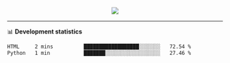 <h3 align="center">
  <a href="https://github.com/hwalker928">
      <img src="https://github-profile-trophy.vercel.app/?username=hwalker928&no-bg=true&no-frame=true">
  </a>
</h3>


<hr>

📊 **Development statistics**

<!--START_SECTION:waka-->

```txt
HTML     2 mins          ██████████████████░░░░░░░   72.54 %
Python   1 min           ███████░░░░░░░░░░░░░░░░░░   27.46 %
```

<!--END_SECTION:waka-->
